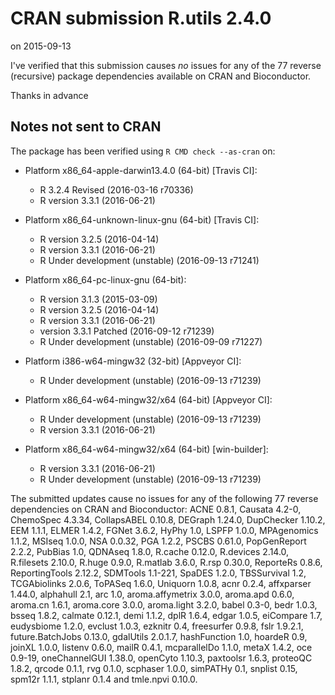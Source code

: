 # CRAN submission R.utils 2.4.0
on 2015-09-13

I've verified that this submission causes *no* issues for
any of the 77 reverse (recursive) package dependencies
available on CRAN and Bioconductor.

Thanks in advance


## Notes not sent to CRAN
The package has been verified using `R CMD check --as-cran` on:

* Platform x86_64-apple-darwin13.4.0 (64-bit) [Travis CI]:
  - R 3.2.4 Revised (2016-03-16 r70336)
  - R version 3.3.1 (2016-06-21)
  
* Platform x86_64-unknown-linux-gnu (64-bit) [Travis CI]:
  - R version 3.2.5 (2016-04-14)
  - R version 3.3.1 (2016-06-21)
  - R Under development (unstable) (2016-09-13 r71241)
  
* Platform x86_64-pc-linux-gnu (64-bit):
  - R version 3.1.3 (2015-03-09)
  - R version 3.2.5 (2016-04-14)
  - R version 3.3.1 (2016-06-21)
  - version 3.3.1 Patched (2016-09-12 r71239)
  - R Under development (unstable) (2016-09-09 r71227)

* Platform i386-w64-mingw32 (32-bit) [Appveyor CI]:
  - R Under development (unstable) (2016-09-13 r71239)

* Platform x86_64-w64-mingw32/x64 (64-bit) [Appveyor CI]:
  - R Under development (unstable) (2016-09-13 r71239)
  - R version 3.3.1 (2016-06-21)

* Platform x86_64-w64-mingw32/x64 (64-bit) [win-builder]:
  - R version 3.3.1 (2016-06-21)
  - R Under development (unstable) (2016-09-13 r71239)


The submitted updates cause no issues for any of the following
77 reverse dependencies on CRAN and Bioconductor:
ACNE 0.8.1, Causata 4.2-0, ChemoSpec 4.3.34, CollapsABEL 0.10.8,
DEGraph 1.24.0, DupChecker 1.10.2, EEM 1.1.1, ELMER 1.4.2,
FGNet 3.6.2, HyPhy 1.0, LSPFP 1.0.0, MPAgenomics 1.1.2,
MSIseq 1.0.0, NSA 0.0.32, PGA 1.2.2, PSCBS 0.61.0,
PopGenReport 2.2.2, PubBias 1.0, QDNAseq 1.8.0, R.cache 0.12.0,
R.devices 2.14.0, R.filesets 2.10.0, R.huge 0.9.0, R.matlab 3.6.0,
R.rsp 0.30.0, ReporteRs 0.8.6, ReportingTools 2.12.2,
SDMTools 1.1-221, SpaDES 1.2.0, TBSSurvival 1.2,
TCGAbiolinks 2.0.6, ToPASeq 1.6.0, Uniquorn 1.0.8, acnr 0.2.4,
affxparser 1.44.0, alphahull 2.1, arc 1.0, aroma.affymetrix 3.0.0,
aroma.apd 0.6.0, aroma.cn 1.6.1, aroma.core 3.0.0,
aroma.light 3.2.0, babel 0.3-0, bedr 1.0.3, bsseq 1.8.2,
calmate 0.12.1, demi 1.1.2, dplR 1.6.4, edgar 1.0.5,
eiCompare 1.7, eudysbiome 1.2.0, evclust 1.0.3, ezknitr 0.4,
freesurfer 0.9.8, fslr 1.9.2.1, future.BatchJobs 0.13.0,
gdalUtils 2.0.1.7, hashFunction 1.0, hoardeR 0.9, joinXL 1.0.0,
listenv 0.6.0, mailR 0.4.1, mcparallelDo 1.1.0, metaX 1.4.2,
oce 0.9-19, oneChannelGUI 1.38.0, openCyto 1.10.3,
paxtoolsr 1.6.3, proteoQC 1.8.2, qrcode 0.1.1, rvg 0.1.0,
scphaser 1.0.0, simPATHy 0.1, snplist 0.15, spm12r 1.1.1,
stplanr 0.1.4 and tmle.npvi 0.10.0.
